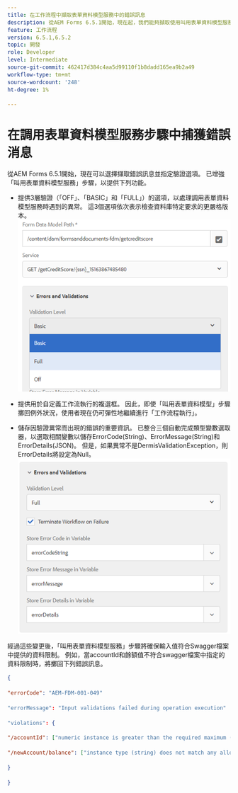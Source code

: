 ```yaml
---
title: 在工作流程中擷取表單資料模型服務中的錯誤訊息
description: 從AEM Forms 6.5.1開始，現在起，我們能夠擷取使用叫用表單資料模型服務(作為AEM工作流程中的步驟)時產生的錯誤訊息。 工作流程.
feature: 工作流程
version: 6.5.1,6.5.2
topic: 開發
role: Developer
level: Intermediate
source-git-commit: 462417d384c4aa5d99110f1b8dadd165ea9b2a49
workflow-type: tm+mt
source-wordcount: '248'
ht-degree: 1%

---
```



# 在調用表單資料模型服務步驟中捕獲錯誤消息

從AEM Forms 6.5.1開始，現在可以選擇擷取錯誤訊息並指定驗證選項。 已增強「叫用表單資料模型服務」步驟，以提供下列功能。

* 提供3層驗證（「OFF」、「BASIC」和「FULL」）的選項，以處理調用表單資料模型服務時遇到的異常。 這3個選項依次表示檢查資料庫特定要求的更嚴格版本。
   ![驗證層級](assets/validation-level.PNG)

* 提供用於自定義工作流執行的複選框。 因此，即使「叫用表單資料模型」步驟擲回例外狀況，使用者現在仍可彈性地繼續進行「工作流程執行」。

* 儲存因驗證異常而出現的錯誤的重要資訊。 已整合三個自動完成類型變數選取器，以選取相關變數以儲存ErrorCode(String)、ErrorMessage(String)和ErrorDetails(JSON)。 但是，如果異常不是DermisValidationException，則ErrorDetails將設定為Null。
   ![捕獲錯誤消息](assets/fdm-error-details.PNG)

經過這些變更後，「叫用表單資料模型服務」步驟將確保輸入值符合Swagger檔案中提供的資料限制。 例如，當accountId和餘額值不符合swagger檔案中指定的資料限制時，將擲回下列錯誤訊息。

```json
{

"errorCode": "AEM-FDM-001-049"

"errorMessage": "Input validations failed during operation execution"

"violations": {

"/accountId": ["numeric instance is greater than the required maximum (maximum: 20, found: 97)"],

"/newAccount/balance": ["instance type (string) does not match any allowed primitive type (allowed: [\"integer\",\"number\"])"]

}

}
```


